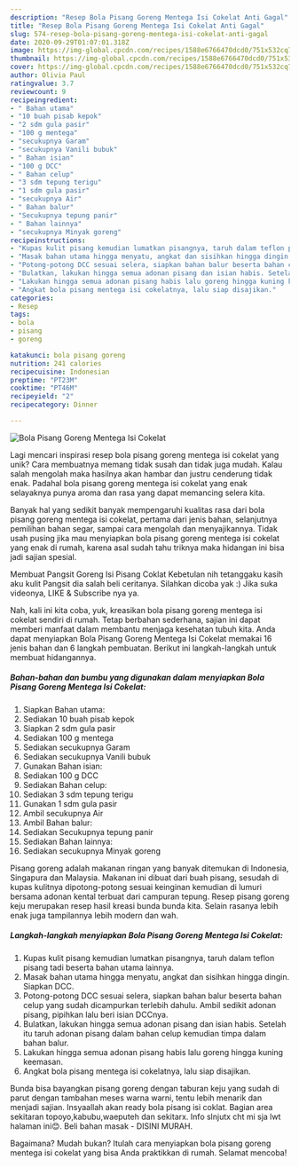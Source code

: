 ```yaml
---
description: "Resep Bola Pisang Goreng Mentega Isi Cokelat Anti Gagal"
title: "Resep Bola Pisang Goreng Mentega Isi Cokelat Anti Gagal"
slug: 574-resep-bola-pisang-goreng-mentega-isi-cokelat-anti-gagal
date: 2020-09-29T01:07:01.318Z
image: https://img-global.cpcdn.com/recipes/1588e6766470dcd0/751x532cq70/bola-pisang-goreng-mentega-isi-cokelat-foto-resep-utama.jpg
thumbnail: https://img-global.cpcdn.com/recipes/1588e6766470dcd0/751x532cq70/bola-pisang-goreng-mentega-isi-cokelat-foto-resep-utama.jpg
cover: https://img-global.cpcdn.com/recipes/1588e6766470dcd0/751x532cq70/bola-pisang-goreng-mentega-isi-cokelat-foto-resep-utama.jpg
author: Olivia Paul
ratingvalue: 3.7
reviewcount: 9
recipeingredient:
- " Bahan utama"
- "10 buah pisab kepok"
- "2 sdm gula pasir"
- "100 g mentega"
- "secukupnya Garam"
- "secukupnya Vanili bubuk"
- " Bahan isian"
- "100 g DCC"
- " Bahan celup"
- "3 sdm tepung terigu"
- "1 sdm gula pasir"
- "secukupnya Air"
- " Bahan balur"
- "Secukupnya tepung panir"
- " Bahan lainnya"
- "secukupnya Minyak goreng"
recipeinstructions:
- "Kupas kulit pisang kemudian lumatkan pisangnya, taruh dalam teflon pisang tadi beserta bahan utama lainnya."
- "Masak bahan utama hingga menyatu, angkat dan sisihkan hingga dingin. Siapkan DCC."
- "Potong-potong DCC sesuai selera, siapkan bahan balur beserta bahan celup yang sudah dicampurkan terlebih dahulu. Ambil sedikit adonan pisang, pipihkan lalu beri isian DCCnya."
- "Bulatkan, lakukan hingga semua adonan pisang dan isian habis. Setelah itu taruh adonan pisang dalam bahan celup kemudian timpa dalam bahan balur."
- "Lakukan hingga semua adonan pisang habis lalu goreng hingga kuning keemasan."
- "Angkat bola pisang mentega isi cokelatnya, lalu siap disajikan."
categories:
- Resep
tags:
- bola
- pisang
- goreng

katakunci: bola pisang goreng 
nutrition: 241 calories
recipecuisine: Indonesian
preptime: "PT23M"
cooktime: "PT46M"
recipeyield: "2"
recipecategory: Dinner

---
```



![Bola Pisang Goreng Mentega Isi Cokelat](https://img-global.cpcdn.com/recipes/1588e6766470dcd0/751x532cq70/bola-pisang-goreng-mentega-isi-cokelat-foto-resep-utama.jpg)

Lagi mencari inspirasi resep bola pisang goreng mentega isi cokelat yang unik? Cara membuatnya memang tidak susah dan tidak juga mudah. Kalau salah mengolah maka hasilnya akan hambar dan justru cenderung tidak enak. Padahal bola pisang goreng mentega isi cokelat yang enak selayaknya punya aroma dan rasa yang dapat memancing selera kita.

Banyak hal yang sedikit banyak mempengaruhi kualitas rasa dari bola pisang goreng mentega isi cokelat, pertama dari jenis bahan, selanjutnya pemilihan bahan segar, sampai cara mengolah dan menyajikannya. Tidak usah pusing jika mau menyiapkan bola pisang goreng mentega isi cokelat yang enak di rumah, karena asal sudah tahu triknya maka hidangan ini bisa jadi sajian spesial.

Membuat Pangsit Goreng Isi Pisang Coklat Kebetulan nih tetanggaku kasih aku kulit Pangsit dia salah beli ceritanya. Silahkan dicoba yak :) Jika suka videonya, LIKE &amp; Subscribe nya ya.


Nah, kali ini kita coba, yuk, kreasikan bola pisang goreng mentega isi cokelat sendiri di rumah. Tetap berbahan sederhana, sajian ini dapat memberi manfaat dalam membantu menjaga kesehatan tubuh kita. Anda dapat menyiapkan Bola Pisang Goreng Mentega Isi Cokelat memakai 16 jenis bahan dan 6 langkah pembuatan. Berikut ini langkah-langkah untuk membuat hidangannya.

<!--inarticleads1-->

##### Bahan-bahan dan bumbu yang digunakan dalam menyiapkan Bola Pisang Goreng Mentega Isi Cokelat:

1. Siapkan  Bahan utama:
1. Sediakan 10 buah pisab kepok
1. Siapkan 2 sdm gula pasir
1. Sediakan 100 g mentega
1. Sediakan secukupnya Garam
1. Sediakan secukupnya Vanili bubuk
1. Gunakan  Bahan isian:
1. Sediakan 100 g DCC
1. Sediakan  Bahan celup:
1. Sediakan 3 sdm tepung terigu
1. Gunakan 1 sdm gula pasir
1. Ambil secukupnya Air
1. Ambil  Bahan balur:
1. Sediakan Secukupnya tepung panir
1. Sediakan  Bahan lainnya:
1. Sediakan secukupnya Minyak goreng


Pisang goreng adalah makanan ringan yang banyak ditemukan di Indonesia, Singapura dan Malaysia. Makanan ini dibuat dari buah pisang, sesudah di kupas kulitnya dipotong-potong sesuai keinginan kemudian di lumuri bersama adonan kental terbuat dari campuran tepung. Resep pisang goreng keju merupakan resep hasil kreasi bunda bunda kita. Selain rasanya lebih enak juga tampilannya lebih modern dan wah. 

<!--inarticleads2-->

##### Langkah-langkah menyiapkan Bola Pisang Goreng Mentega Isi Cokelat:

1. Kupas kulit pisang kemudian lumatkan pisangnya, taruh dalam teflon pisang tadi beserta bahan utama lainnya.
1. Masak bahan utama hingga menyatu, angkat dan sisihkan hingga dingin. Siapkan DCC.
1. Potong-potong DCC sesuai selera, siapkan bahan balur beserta bahan celup yang sudah dicampurkan terlebih dahulu. Ambil sedikit adonan pisang, pipihkan lalu beri isian DCCnya.
1. Bulatkan, lakukan hingga semua adonan pisang dan isian habis. Setelah itu taruh adonan pisang dalam bahan celup kemudian timpa dalam bahan balur.
1. Lakukan hingga semua adonan pisang habis lalu goreng hingga kuning keemasan.
1. Angkat bola pisang mentega isi cokelatnya, lalu siap disajikan.


Bunda bisa bayangkan pisang goreng dengan taburan keju yang sudah di parut dengan tambahan meses warna warni, tentu lebih menarik dan menjadi sajian. Insyaallah akan ready bola pisang isi coklat. Bagian area sekitaran topoyo,kabubu,waeputeh dan sekitarx. Info slnjutx cht mi sja lwt halaman ini😊. Beli bahan masak - DISINI MURAH. 

Bagaimana? Mudah bukan? Itulah cara menyiapkan bola pisang goreng mentega isi cokelat yang bisa Anda praktikkan di rumah. Selamat mencoba!
